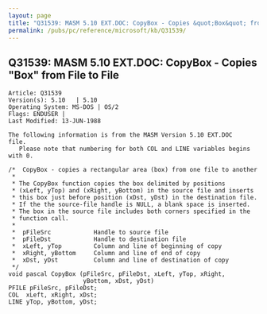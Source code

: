 ```yaml
---
layout: page
title: "Q31539: MASM 5.10 EXT.DOC: CopyBox - Copies &quot;Box&quot; from File to File"
permalink: /pubs/pc/reference/microsoft/kb/Q31539/
---
```


## Q31539: MASM 5.10 EXT.DOC: CopyBox - Copies &quot;Box&quot; from File to File

	Article: Q31539
	Version(s): 5.10   | 5.10
	Operating System: MS-DOS | OS/2
	Flags: ENDUSER |
	Last Modified: 13-JUN-1988
	
	The following information is from the MASM Version 5.10 EXT.DOC
	file.
	   Please note that numbering for both COL and LINE variables begins
	with 0.
	
	/*  CopyBox - copies a rectangular area (box) from one file to another
	 *
	 * The CopyBox function copies the box delimited by positions
	 * (xLeft, yTop) and (xRight, yBottom) in the source file and inserts
	 * this box just before position (xDst, yDst) in the destination file.
	 * If the the source-file handle is NULL, a blank space is inserted.
	 * The box in the source file includes both corners specified in the
	 * function call.
	 *
	 *  pFileSrc            Handle to source file
	 *  pFileDst            Handle to destination file
	 *  xLeft, yTop         Column and line of beginning of copy
	 *  xRight, yBottom     Column and line of end of copy
	 *  xDst, yDst          Column and line of destination of copy
	 */
	void pascal CopyBox (pFileSrc, pFileDst, xLeft, yTop, xRight,
	                     yBottom, xDst, yDst)
	PFILE pFileSrc, pFileDst;
	COL  xLeft, xRight, xDst;
	LINE yTop, yBottom, yDst;

